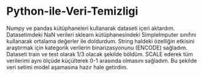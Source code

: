 # Python-ile-Veri-Temizligi
Numpy ve pandas kütüphaneleri kullanarak dataseti içeri aktardım. Datasetimdeki NaN verileri sklearn kütüphanesindeki SimpleImputer sınıfını kullanarak ortalama değerler ile doldurdum. String haldeki özelliğin etkisini araştırmak için kategorik verilerin binarizasyonunu (ENCODE) sağladım. Dataseti train ve test olarak 1/3 olacak şekilde böldüm. SCALE ederek tüm verilerimi aynı ölçüde küçülterek 0-1 arasında olmasını sağladım.
Bu şekilde veri setimi model aşamasına hazır hale getirdim.
